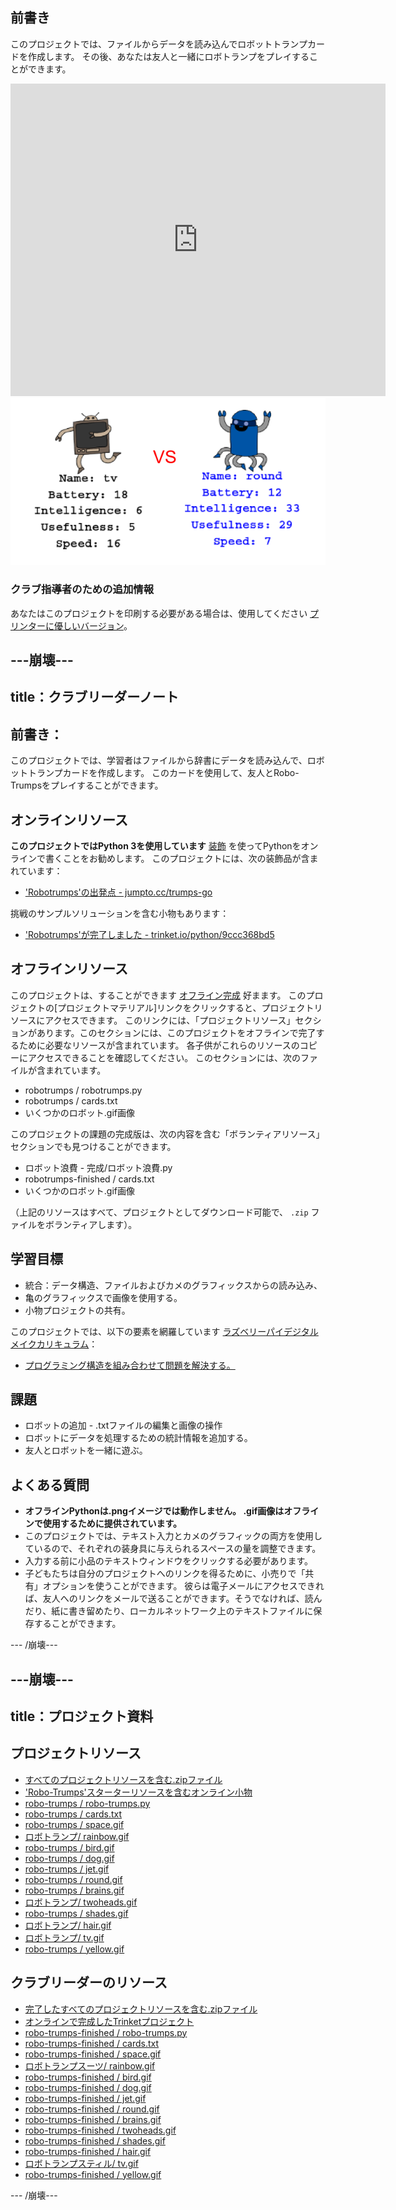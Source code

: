 ## 前書き

このプロジェクトでは、ファイルからデータを読み込んでロボットトランプカードを作成します。 その後、あなたは友人と一緒にロボトランプをプレイすることができます。

<div class="trinket">
  <iframe src="https://trinket.io/embed/python/9ccc368bd5?outputOnly=true&start=result" width="600" height="500" frameborder="0" marginwidth="0" marginheight="0" allowfullscreen>
  </iframe>
  <img src="images/robotrumps-finished.png">
</div>

### クラブ指導者のための追加情報

あなたはこのプロジェクトを印刷する必要がある場合は、使用してください [プリンターに優しいバージョン](https://projects.raspberrypi.org/en/projects/robo-trumps/print)。

## \---崩壊\---

## title：クラブリーダーノート

## 前書き：

このプロジェクトでは、学習者はファイルから辞書にデータを読み込んで、ロボットトランプカードを作成します。 このカードを使用して、友人とRobo-Trumpsをプレイすることができます。

## オンラインリソース

**このプロジェクトではPython 3を使用しています** [装飾](https://trinket.io/) を使ってPythonをオンラインで書くことをお勧めします。 このプロジェクトには、次の装飾品が含まれています：

* ['Robotrumps'の出発点 - jumpto.cc/trumps-go](http://jumpto.cc/trumps-go)

挑戦のサンプルソリューションを含む小物もあります：

* ['Robotrumps'が完了しました - trinket.io/python/9ccc368bd5](https://trinket.io/python/9ccc368bd5)

## オフラインリソース

このプロジェクトは、することができます [オフライン完成](https://www.codeclubprojects.org/en-GB/resources/python-working-offline/) 好まます。 このプロジェクトの[プロジェクトマテリアル]リンクをクリックすると、プロジェクトリソースにアクセスできます。 このリンクには、「プロジェクトリソース」セクションがあります。このセクションには、このプロジェクトをオフラインで完了するために必要なリソースが含まれています。 各子供がこれらのリソースのコピーにアクセスできることを確認してください。 このセクションには、次のファイルが含まれています。

* robotrumps / robotrumps.py
* robotrumps / cards.txt
* いくつかのロボット.gif画像

このプロジェクトの課題の完成版は、次の内容を含む「ボランティアリソース」セクションでも見つけることができます。

* ロボット浪費 - 完成/ロボット浪費.py
* robotrumps-finished / cards.txt
* いくつかのロボット.gif画像

（上記のリソースはすべて、プロジェクトとしてダウンロード可能で、 `.zip` ファイルをボランティアします）。

## 学習目標

* 統合：データ構造、ファイルおよびカメのグラフィックスからの読み込み、
* 亀のグラフィックスで画像を使用する。
* 小物プロジェクトの共有。

このプロジェクトでは、以下の要素を網羅しています [ラズベリーパイデジタルメイクカリキュラム](http://rpf.io/curriculum)：

* [プログラミング構造を組み合わせて問題を解決する。](https://www.raspberrypi.org/curriculum/programming/builder)

## 課題

* ロボットの追加 - .txtファイルの編集と画像の操作
* ロボットにデータを処理するための統計情報を追加する。
* 友人とロボットを一緒に遊ぶ。

## よくある質問

* **オフラインPythonは.pngイメージでは動作しません。 .gif画像はオフラインで使用するために提供されています。**
* このプロジェクトでは、テキスト入力とカメのグラフィックの両方を使用しているので、それぞれの装身具に与えられるスペースの量を調整できます。
* 入力する前に小品のテキストウィンドウをクリックする必要があります。
* 子どもたちは自分のプロジェクトへのリンクを得るために、小売りで「共有」オプションを使うことができます。 彼らは電子メールにアクセスできれば、友人へのリンクをメールで送ることができます。そうでなければ、読んだり、紙に書き留めたり、ローカルネットワーク上のテキストファイルに保存することができます。

\--- /崩壊\---

## \---崩壊\---

## title：プロジェクト資料

## プロジェクトリソース

* [すべてのプロジェクトリソースを含む.zipファイル](resources/robo-trumps-project-resources.zip)
* ['Robo-Trumps'スターターリソースを含むオンライン小物](http://jumpto.cc/trumps-go)
* [robo-trumps / robo-trumps.py](resources/robo-trumps-robo-trumps.py)
* [robo-trumps / cards.txt](resources/robo-trumps-cards.txt)
* [robo-trumps / space.gif](resources/robo-trumps-space.gif)
* [ロボトランプ/ rainbow.gif](resources/robo-trumps-rainbow.gif)
* [robo-trumps / bird.gif](resources/robo-trumps-bird.gif)
* [robo-trumps / dog.gif](resources/robo-trumps-dog.gif)
* [robo-trumps / jet.gif](resources/robo-trumps-jet.gif)
* [robo-trumps / round.gif](resources/robo-trumps-round.gif)
* [robo-trumps / brains.gif](resources/robo-trumps-brains.gif)
* [ロボトランプ/ twoheads.gif](resources/robo-trumps-twoheads.gif)
* [robo-trumps / shades.gif](resources/robo-trumps-shades.gif)
* [ロボトランプ/ hair.gif](resources/robo-trumps-hair.gif)
* [ロボトランプ/ tv.gif](resources/robo-trumps-tv.gif)
* [robo-trumps / yellow.gif](resources/robo-trumps-yellow.gif)

## クラブリーダーのリソース

* [完了したすべてのプロジェクトリソースを含む.zipファイル](resources/robotrumps-volunteer-resources.zip)
* [オンラインで完成したTrinketプロジェクト](https://trinket.io/python/9ccc368bd5)
* [robo-trumps-finished / robo-trumps.py](resources/robo-trumps-finished-robo-trumps.py)
* [robo-trumps-finished / cards.txt](resources/robo-trumps-finished-cards.txt)
* [robo-trumps-finished / space.gif](resources/robo-trumps-finished-space.gif)
* [ロボトランプスーツ/ rainbow.gif](resources/robo-trumps-finished-rainbow.gif)
* [robo-trumps-finished / bird.gif](resources/robo-trumps-finished-bird.gif)
* [robo-trumps-finished / dog.gif](resources/robo-trumps-finished-dog.gif)
* [robo-trumps-finished / jet.gif](resources/robo-trumps-finished-jet.gif)
* [robo-trumps-finished / round.gif](resources/robo-trumps-finished-round.gif)
* [robo-trumps-finished / brains.gif](resources/robo-trumps-finished-brains.gif)
* [robo-trumps-finished / twoheads.gif](resources/robo-trumps-finished-twoheads.gif)
* [robo-trumps-finished / shades.gif](resources/robo-trumps-finished-shades.gif)
* [robo-trumps-finished / hair.gif](resources/robo-trumps-finished-hair.gif)
* [ロボトランプスティル/ tv.gif](resources/robo-trumps-finished-tv.gif)
* [robo-trumps-finished / yellow.gif](resources/robo-trumps-finished-yellow.gif)

\--- /崩壊\---